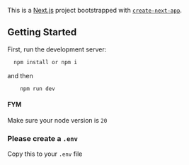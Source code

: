 This is a [Next.js](https://nextjs.org) project bootstrapped with [`create-next-app`](https://nextjs.org/docs/app/api-reference/cli/create-next-app).

## Getting Started

First, run the development server:

```bash
  npm install or npm i 

```
and then
    
```bash
    npm run dev
  ```

#### FYM

Make sure your node version is `20` 


### Please create a `.env` 
Copy this  to your `.env` file





